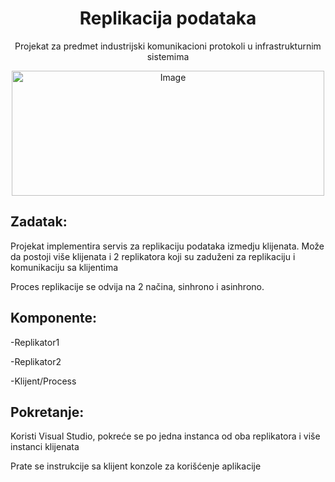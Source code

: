 <h1 align="center"> Replikacija podataka </h1>
<p align="center">Projekat za predmet industrijski komunikacioni protokoli u infrastrukturnim sistemima</p>

<p align="center">
    <img src="https://github.com/ArsenijeKnez/IKP_Replikacija/assets/116056973/62a55cdb-fe33-4196-907b-a5bf239f0b60" alt="Image" width="500" height="200">
</p>


<h2>Zadatak:</h2>
<p>Projekat implementira servis za replikaciju podataka izmedju klijenata. 
Može da postoji više klijenata i 2 replikatora koji su zaduženi za replikaciju i komunikaciju sa klijentima</p>
<p>Proces replikacije se odvija na 2 načina, sinhrono i asinhrono.</p>

<h2>Komponente:</h2>
<p>-Replikator1</p>
<p>-Replikator2</p>
<p>-Klijent/Process</p>

<h2>Pokretanje:</h2>
<p>Koristi Visual Studio, pokreće se po jedna instanca od oba replikatora i više instanci klijenata</p>
<p>Prate se instrukcije sa klijent konzole za korišćenje aplikacije</p>
